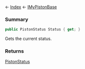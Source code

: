 ← [Index](Api-Index) ← [IMyPistonBase](Sandbox.ModAPI.Ingame.IMyPistonBase)

### Summary

```csharp
public PistonStatus Status { get; }
```

Gets the current status.

### Returns

[PistonStatus](Sandbox.ModAPI.Ingame.PistonStatus)

